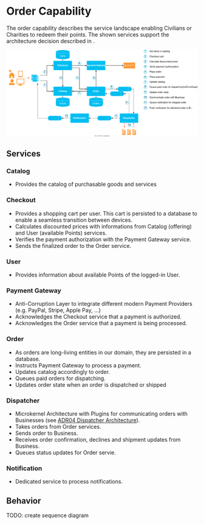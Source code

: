 # Order Capability
The order capability describes the service landscape enabling Civilians or Charities to redeem their points. The shown services support the architecture decision described in [](ADRs/redeem-points.md).

![Order Capability](resources/hey-blue-order-capability.drawio.svg)

## Services

### Catalog
- Provides the catalog of purchasable goods and services

### Checkout
- Provides a shopping cart per user. This cart is persisted to a database to enable a seamless transition between devices.
- Calculates discounted prices with informations from Catalog (offering) and User (available Points) services.
- Verifies the payment authorization with the Payment Gateway service.
- Sends the finalized order to the Order service.

### User
- Provides information about available Points of the logged-in User.

### Payment Gateway
- Anti-Corruption Layer to integrate different modern Payment Providers (e.g. PayPal, Stripe, Apple Pay, ...)
- Acknowledges the Checkout service that a payment is authorized.
- Acknowledges the Order service that a payment is being processed.

### Order
- As orders are long-living entities in our domain, they are persisted in a database.
- Instructs Payment Gateway to process a payment.
- Updates catalog accordingly to order.
- Queues paid orders for dispatching.
- Updates order state when an order is dispatched or shipped

### Dispatcher
- Microkernel Architecture with Plugins for communicating orders with Businesses (see [ADR04 Dispatcher Architecture](../ADRs/04-dispatcher-architecture.md)).
- Takes orders from Order services.
- Sends order to Business.
- Receives order confirmation, declines and shipment updates from Business.
- Queues status updates for Order servie.

### Notification
- Dedicated service to process notifications.

## Behavior
TODO: create sequence diagram